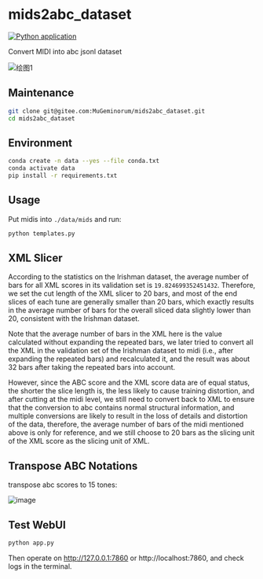 # mids2abc_dataset
[![Python application](https://github.com/monet-joe/mids2abc_dataset/actions/workflows/python-app.yml/badge.svg?branch=main)](https://github.com/monet-joe/mids2abc_dataset/actions/workflows/python-app.yml)

Convert MIDI into abc jsonl dataset

![绘图1](https://github.com/monet-joe/mids2abc_dataset/assets/20459298/0aaee260-d8e3-4162-a64f-f62c4789f74d)

## Maintenance
```bash
git clone git@gitee.com:MuGeminorum/mids2abc_dataset.git
cd mids2abc_dataset
```

## Environment
```bash
conda create -n data --yes --file conda.txt
conda activate data
pip install -r requirements.txt
```

## Usage
Put midis into `./data/mids` and run:
```bash
python templates.py
```

## XML Slicer
According to the statistics on the Irishman dataset, the average number of bars for all XML scores in its validation set is `19.824699352451432`. Therefore, we set the cut length of the XML slicer to 20 bars, and most of the end slices of each tune are generally smaller than 20 bars, which exactly results in the average number of bars for the overall sliced data slightly lower than 20, consistent with the Irishman dataset.

Note that the average number of bars in the XML here is the value calculated without expanding the repeated bars, we later tried to convert all the XML in the validation set of the Irishman dataset to midi (i.e., after expanding the repeated bars) and recalculated it, and the result was about 32 bars after taking the repeated bars into account.

However, since the ABC score and the XML score data are of equal status, the shorter the slice length is, the less likely to cause training distortion, and after cutting at the midi level, we still need to convert back to XML to ensure that the conversion to abc contains normal structural information, and multiple conversions are likely to result in the loss of details and distortion of the data, therefore, the average number of bars of the midi mentioned above is only for reference, and we still choose to 20 bars as the slicing unit of the XML score as the slicing unit of XML.

## Transpose ABC Notations
transpose abc scores to 15 tones:

![image](https://github.com/monet-joe/abc_transposition/assets/20459298/776fc0cd-6f48-4c68-90aa-084915252e05)

## Test WebUI
```bash
python app.py
```
Then operate on <http://127.0.0.1:7860> or http://localhost:7860, and check logs in the terminal.
